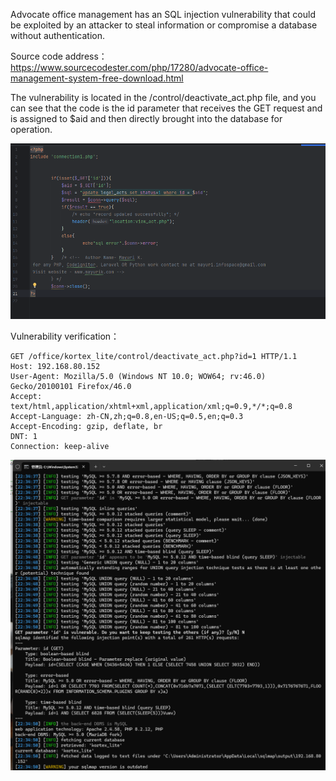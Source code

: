 

Advocate office management has an SQL injection vulnerability that could be exploited by an attacker to steal information or compromise a database without authentication.





Source code address：https://www.sourcecodester.com/php/17280/advocate-office-management-system-free-download.html



The vulnerability is located in the /control/deactivate_act.php file, and you can see that the code is the id parameter that receives the GET request and is assigned to $aid and then directly brought into the database for operation.

![image-20250314121746154](images/image-20250314121746154.png)



Vulnerability verification：

```
GET /office/kortex_lite/control/deactivate_act.php?id=1 HTTP/1.1
Host: 192.168.80.152
User-Agent: Mozilla/5.0 (Windows NT 10.0; WOW64; rv:46.0) Gecko/20100101 Firefox/46.0
Accept: text/html,application/xhtml+xml,application/xml;q=0.9,*/*;q=0.8
Accept-Language: zh-CN,zh;q=0.8,en-US;q=0.5,en;q=0.3
Accept-Encoding: gzip, deflate, br
DNT: 1
Connection: keep-alive
```

![image-20250314121734337](images/image-20250314121734337.png)



































